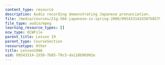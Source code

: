 ```yaml
---
content_type: resource
description: Audio recording demonstrating Japanese pronunciation.
file: /media/courses/21g-504-japanese-iv-spring-2009/095433142d387b8579c3da110b96992e_Lesson19A6.mp3
file_type: audio/mpeg
learning_resource_types: []
ocw_type: OCWFile
parent_title: Lesson 19
parent_type: CourseSection
resourcetype: Other
title: Lesson19A6
uid: 09543314-2d38-7b85-79c3-da110b96992e
---
```

